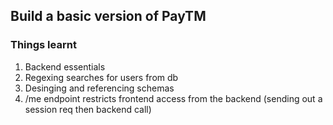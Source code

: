 
## Build a basic version of PayTM

### Things learnt
1. Backend essentials <br>
2. Regexing searches for users from db <br>
3. Desinging and referencing schemas <br>
4. /me endpoint restricts frontend access from the backend (sending out a session req then backend call)